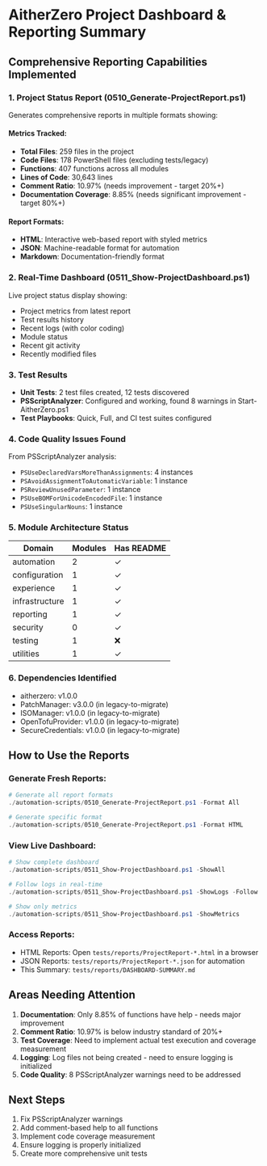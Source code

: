 # AitherZero Project Dashboard & Reporting Summary

## Comprehensive Reporting Capabilities Implemented

### 1. Project Status Report (0510_Generate-ProjectReport.ps1)
Generates comprehensive reports in multiple formats showing:

#### Metrics Tracked:
- **Total Files**: 259 files in the project
- **Code Files**: 178 PowerShell files (excluding tests/legacy)
- **Functions**: 407 functions across all modules
- **Lines of Code**: 30,643 lines
- **Comment Ratio**: 10.97% (needs improvement - target 20%+)
- **Documentation Coverage**: 8.85% (needs significant improvement - target 80%+)

#### Report Formats:
- **HTML**: Interactive web-based report with styled metrics
- **JSON**: Machine-readable format for automation
- **Markdown**: Documentation-friendly format

### 2. Real-Time Dashboard (0511_Show-ProjectDashboard.ps1)
Live project status display showing:
- Project metrics from latest report
- Test results history
- Recent logs (with color coding)
- Module status
- Recent git activity
- Recently modified files

### 3. Test Results
- **Unit Tests**: 2 test files created, 12 tests discovered
- **PSScriptAnalyzer**: Configured and working, found 8 warnings in Start-AitherZero.ps1
- **Test Playbooks**: Quick, Full, and CI test suites configured

### 4. Code Quality Issues Found
From PSScriptAnalyzer analysis:
- `PSUseDeclaredVarsMoreThanAssignments`: 4 instances
- `PSAvoidAssignmentToAutomaticVariable`: 1 instance
- `PSReviewUnusedParameter`: 1 instance
- `PSUseBOMForUnicodeEncodedFile`: 1 instance
- `PSUseSingularNouns`: 1 instance

### 5. Module Architecture Status
| Domain | Modules | Has README |
|--------|---------|------------|
| automation | 2 | ✓ |
| configuration | 1 | ✓ |
| experience | 1 | ✓ |
| infrastructure | 1 | ✓ |
| reporting | 1 | ✓ |
| security | 0 | ✓ |
| testing | 1 | ❌ |
| utilities | 1 | ✓ |

### 6. Dependencies Identified
- aitherzero: v1.0.0
- PatchManager: v3.0.0 (in legacy-to-migrate)
- ISOManager: v1.0.0 (in legacy-to-migrate)
- OpenTofuProvider: v1.0.0 (in legacy-to-migrate)
- SecureCredentials: v1.0.0 (in legacy-to-migrate)

## How to Use the Reports

### Generate Fresh Reports:
```powershell
# Generate all report formats
./automation-scripts/0510_Generate-ProjectReport.ps1 -Format All

# Generate specific format
./automation-scripts/0510_Generate-ProjectReport.ps1 -Format HTML
```

### View Live Dashboard:
```powershell
# Show complete dashboard
./automation-scripts/0511_Show-ProjectDashboard.ps1 -ShowAll

# Follow logs in real-time
./automation-scripts/0511_Show-ProjectDashboard.ps1 -ShowLogs -Follow

# Show only metrics
./automation-scripts/0511_Show-ProjectDashboard.ps1 -ShowMetrics
```

### Access Reports:
- HTML Reports: Open `tests/reports/ProjectReport-*.html` in a browser
- JSON Reports: `tests/reports/ProjectReport-*.json` for automation
- This Summary: `tests/reports/DASHBOARD-SUMMARY.md`

## Areas Needing Attention

1. **Documentation**: Only 8.85% of functions have help - needs major improvement
2. **Comment Ratio**: 10.97% is below industry standard of 20%+
3. **Test Coverage**: Need to implement actual test execution and coverage measurement
4. **Logging**: Log files not being created - need to ensure logging is initialized
5. **Code Quality**: 8 PSScriptAnalyzer warnings need to be addressed

## Next Steps

1. Fix PSScriptAnalyzer warnings
2. Add comment-based help to all functions
3. Implement code coverage measurement
4. Ensure logging is properly initialized
5. Create more comprehensive unit tests